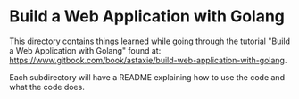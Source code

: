 # Build a Web Application with Golang

This directory contains things learned while going through the tutorial "Build a Web Application with Golang" found at: https://www.gitbook.com/book/astaxie/build-web-application-with-golang.

Each subdirectory will have a README explaining how to use the code and what the code does.
